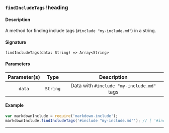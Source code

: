 ### `findIncludeTags` !heading

#### Description

A method for finding include tags (`#include "my-include.md"`) in a string.

#### Signature

`findIncludeTags(data: String) => Array<String>`

#### Parameters

| Parameter(s)    | Type     | Description                                  |
|:---------------:|:--------:|:--------------------------------------------:|
| `data`          | `String` | Data with `#include "my-include.md"` tags    |

#### Example

```javascript
var markdownInclude = require('markdown-include');
markdownInclude.findIncludeTags('#include "my-include.md"'); // [ '#include "my-include.md"' ]
```

---